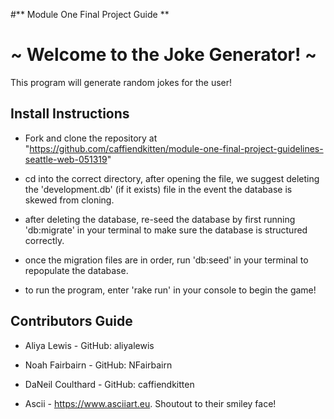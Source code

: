 #** Module One Final Project Guide **

# ~ Welcome to the Joke Generator! ~

This program will generate random jokes for the user!

## Install Instructions

- Fork and clone the repository at "https://github.com/caffiendkitten/module-one-final-project-guidelines-seattle-web-051319"

- cd into the correct directory, after opening the file, we suggest deleting the 'development.db' (if it exists) file in the event the database is skewed from cloning.

- after deleting the database, re-seed the database by first running 'db:migrate' in your terminal to make sure the database is structured correctly.

- once the migration files are in order, run 'db:seed' in your terminal to repopulate the database.

- to run the program, enter 'rake run' in your console to begin the game!

## Contributors Guide

- Aliya Lewis - GitHub: aliyalewis

- Noah Fairbairn - GitHub: NFairbairn

- DaNeil Coulthard - GitHub: caffiendkitten

- Ascii -  https://www.asciiart.eu. Shoutout to their smiley face!